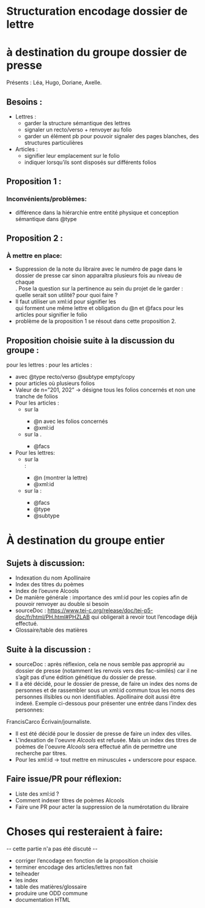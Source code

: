 
# Structuration encodage dossier de lettre
# à destination du groupe dossier de presse

Présents : Léa, Hugo, Doriane, Axelle.

## Besoins :

- Lettres : 
    - garder la structure sémantique des lettres
    - signaler un recto/verso + renvoyer au folio
    - garder un élément pb pour pouvoir signaler des pages blanches, des structures particulières
- Articles : 
    - signifier leur emplacement sur le folio
    - indiquer lorsqu’ils sont disposés sur différents folios

## Proposition 1 :

<div1 type=”lettre/folio”>
    <div2 type=”article/recto/verso” @n @facs>
	</div2>
</div1>

### Inconvénients/problèmes:
- différence dans la hiérarchie entre entité physique et conception sémantique dans @type

## Proposition 2 :

<div type=”article/lettre” @subtype=”recto/verso/?” @n @facs @xml:id @xml:lang>

### À mettre en place:
- Suppression de la note du libraire avec le numéro de page dans le dossier de presse car sinon apparaîtra plusieurs fois au niveau de chaque <div>. Pose la question sur la pertinence au sein du projet de le garder : quelle serait son utilité? pour quoi faire ? 
- Il faut utiliser un xml:id pour signifier les <div> qui forment une même lettre et obligation du @n et @facs pour les articles pour signifier le folio
- problème de la proposition 1 se résout dans cette proposition 2. 

## Proposition choisie suite à la discussion du groupe :

<div type=”article/lettre” @n @xml:id @xml:lang>
    pour les lettres : <pb @type @subtype @facs>
	pour les articles : <pb @facs>

- <pb> avec @type recto/verso @subtype empty/copy 
- <pb> pour articles où plusieurs folios
- Valeur de n=”201, 202” → désigne tous les folios concernés et non une tranche de folios
- Pour les articles : 
    - sur la <div> 
        - @n avec les folios concernés 
        - @xml:id 
    - sur la <pb>.
        - @facs
- Pour les lettres:
    - sur la <div> :
        - @n (montrer la lettre)
        - @xml:id
    - sur la <pb>:
        - @facs
        - @type
        - @subtype



# À destination du groupe entier

## Sujets à discussion: 
- Indexation du nom Apollinaire
- Index des titres du poèmes 
- Index de l’oeuvre Alcools 
- De manière générale : importance des xml:id pour les copies afin de pouvoir renvoyer au double si besoin
- sourceDoc : https://www.tei-c.org/release/doc/tei-p5-doc/fr/html/PH.html#PHZLAB qui obligerait à revoir tout l’encodage déjà effectué.
- Glossaire/table des matières


## Suite à la discussion :
- sourceDoc : après réflexion, cela ne nous semble pas approprié au dossier de presse (notamment les renvois vers des fac-similés) car il ne s’agit pas d’une édition génétique du dossier de presse.
- Il a été décidé, pour le dossier de presse, de faire un index des noms de personnes et de rassembler sous un xml:id commun tous les noms des personnes illsibles ou non identifiables. Apollinaire doit aussi être indexé. Exemple ci-dessous pour présenter une entrée dans l'index des personnes:
<person xml:id="Carco">
    <persName><forename>Francis</forename><surname>Carco</surname></persName>
    <note>Écrivain/journaliste.</note>
</person>

- Il est été décidé pour le dossier de presse de faire un index des villes.
- L'indexation de l'oeuvre _Alcools_ est refusée. Mais un index des titres de poèmes de l'oeuvre _Alcools_ sera effectué afin de permettre une recherche par titres. 
- Pour les xml:id → tout mettre en minuscules + underscore pour espace.


## Faire issue/PR pour réflexion: 
- Liste des xml:id ? 
- Comment indexer titres de poèmes Alcools
- Faire une PR pour acter la suppression de la numérotation du libraire

# Choses qui resteraient à faire:
-- cette partie n'a pas été discuté -- 

- corriger l’encodage en fonction de la proposition choisie
- terminer encodage des articles/lettres non fait
- teiheader
- les index 
- table des matières/glossaire
- produire une ODD commune
- documentation HTML

